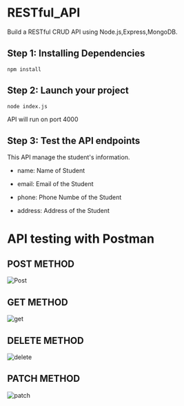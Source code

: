 # RESTful_API

Build a RESTful CRUD API using Node.js,Express,MongoDB.

## Step 1: Installing Dependencies
 ```npm install```

## Step 2: Launch your project
```node index.js``` 

API will run on port 4000

## Step 3: Test the API endpoints
This API manage the student's information. 

- name:  Name of Student

- email: Email of the Student

- phone: Phone Numbe of the Student

- address: Address of the Student


# API testing with Postman 


## POST METHOD
![Post](https://github.com/saurabh371/RESTfull_API/assets/67182965/b0bd8d67-2d7c-4782-99b7-37be6699c80b)

## GET METHOD
![get](https://github.com/saurabh371/RESTfull_API/assets/67182965/beb301e0-10fd-497b-897d-d6b3f5bf12c6)

## DELETE METHOD
![delete](https://github.com/saurabh371/RESTfull_API/assets/67182965/0c200eb0-0591-43d0-8931-289c717c1cac)

## PATCH METHOD
![patch](https://github.com/saurabh371/RESTfull_API/assets/67182965/c3db4ff1-79d6-42e5-94e9-2bda4aa47078)

